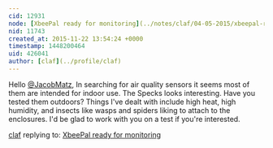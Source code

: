 ```yaml
---
cid: 12931
node: [XbeePal ready for monitoring](../notes/claf/04-05-2015/xbeepal-ready-for-monitoring)
nid: 11743
created_at: 2015-11-22 13:54:24 +0000
timestamp: 1448200464
uid: 426041
author: [claf](../profile/claf)
---
```


Hello [@JacobMatz](/profile/JacobMatz), 
In searching for air quality sensors it seems most of them are intended for indoor use. The Specks looks interesting. Have you tested them outdoors? Things I've dealt with include high heat, high humidity, and insects like wasps and spiders liking to attach to the enclosures. I'd be glad to work with you on a test if you're interested.



[claf](../profile/claf) replying to: [XbeePal ready for monitoring](../notes/claf/04-05-2015/xbeepal-ready-for-monitoring)

